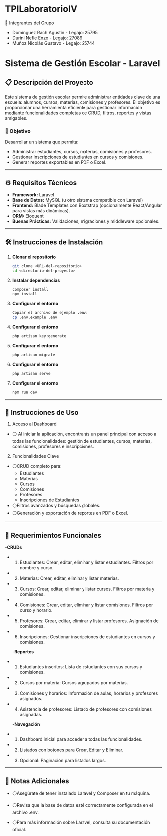 # TPILaboratorioIV

👥 Integrantes del Grupo
- Dominguez Rach Agustín - Legajo: 25795
- Durini Nefle Enzo - Legajo: 27089
- Muñoz Nicolás Gustavo - Legajo: 25744

# Sistema de Gestión Escolar - Laravel

## 📋 Descripción del Proyecto
Este sistema de gestión escolar permite administrar entidades clave de una escuela: alumnos, cursos, materias, comisiones y profesores. El objetivo es proporcionar una herramienta eficiente para gestionar información mediante funcionalidades completas de CRUD, filtros, reportes y vistas amigables.

### 🎯 Objetivo
Desarrollar un sistema que permita:
- Administrar estudiantes, cursos, materias, comisiones y profesores.
- Gestionar inscripciones de estudiantes en cursos y comisiones.
- Generar reportes exportables en PDF o Excel.

---

## ⚙️ Requisitos Técnicos
- **Framework:** Laravel
- **Base de Datos:** MySQL (u otro sistema compatible con Laravel)
- **Frontend:** Blade Templates con Bootstrap (opcionalmente React/Angular para vistas más dinámicas).
- **ORM:** Eloquent
- **Buenas Prácticas:** Validaciones, migraciones y middleware opcionales.

---

## 🛠️ Instrucciones de Instalación

1. **Clonar el repositorio**
   ```bash
   git clone <URL-del-repositorio>
   cd <directorio-del-proyecto>
   ```
2. **Instalar dependencias**
   ```bash
   composer install
   npm install
   ```
3. **Configurar el entorno**
   ```bash
   Copiar el archivo de ejemplo .env:
   cp .env.example .env
   ```
4. **Configurar el entorno**
   ```bash
   php artisan key:generate
   ```
5. **Configurar el entorno**
   ```bash
   php artisan migrate
   ```
6. **Configurar el entorno**
   ```bash
   php artisan serve
   ```
7. **Configurar el entorno**
   ```bash
   npm run dev
   ```
___

## 🚀 Instrucciones de Uso
1. Acceso al Dashboard
- ⚪ Al iniciar la aplicación, encontrarás un panel principal con acceso a todas las funcionalidades: gestión de estudiantes, cursos, materias, comisiones, profesores e inscripciones.

2. Funcionalidades Clave
- ⚪CRUD completo para:
   * Estudiantes
   * Materias
   * Cursos
   * Comisiones
   * Profesores
   * Inscripciones de Estudiantes
- ⚪Filtros avanzados y búsquedas globales.
- ⚪Generación y exportación de reportes en PDF o Excel.
   
___

## 📑 Requerimientos Funcionales

-**CRUDs**
   
- 1. Estudiantes: Crear, editar, eliminar y listar estudiantes. Filtros por nombre y curso.
      
- 2. Materias: Crear, editar, eliminar y listar materias.
      
- 3. Cursos: Crear, editar, eliminar y listar cursos. Filtros por materia y comisiones.
      
- 4. Comisiones: Crear, editar, eliminar y listar comisiones. Filtros por curso y horario.

- 5. Profesores: Crear, editar, eliminar y listar profesores. Asignación de comisiones.
      
- 6. Inscripciones: Gestionar inscripciones de estudiantes en cursos y comisiones.

   -**Reportes**
   
- 1. Estudiantes inscritos: Lista de estudiantes con sus cursos y comisiones.
      
- 2. Cursos por materia: Cursos agrupados por materias.
      
- 3. Comisiones y horarios: Información de aulas, horarios y profesores asignados.
      
- 4. Asistencia de profesores: Listado de profesores con comisiones asignadas.
      

   -**Navegación**
   
- 1. Dashboard inicial para acceder a todas las funcionalidades.
      
- 2. Listados con botones para Crear, Editar y Eliminar.
      
- 3. Opcional: Paginación para listados largos.

___

## 🧾 Notas Adicionales

   - ⚪Asegúrate de tener instalado Laravel y Composer en tu máquina.
     
   - ⚪Revisa que la base de datos esté correctamente configurada en el archivo .env.
     
   - ⚪Para más información sobre Laravel, consulta su documentación oficial.
     


